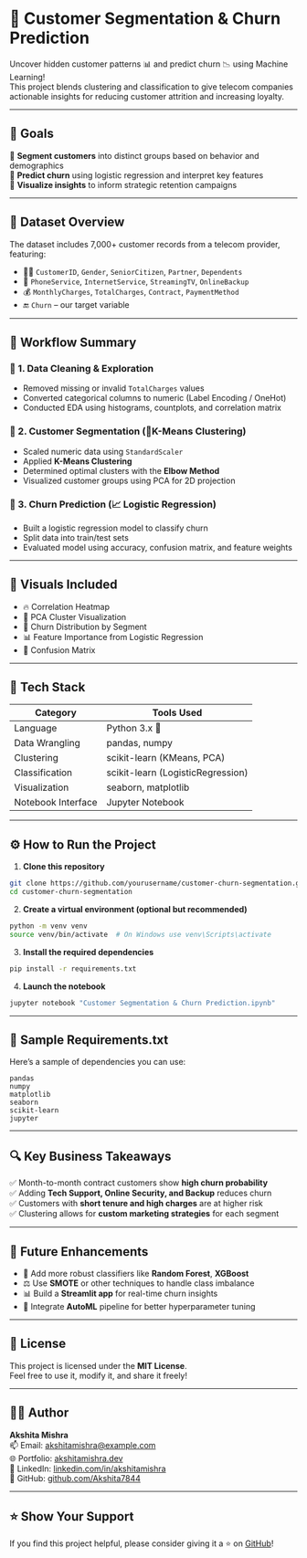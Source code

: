 
# 🚀 Customer Segmentation & Churn Prediction

Uncover hidden customer patterns 📊 and predict churn 📉 using Machine Learning!  
This project blends clustering and classification to give telecom companies actionable insights for reducing customer attrition and increasing loyalty.

---

## 🎯 Goals

🔹 **Segment customers** into distinct groups based on behavior and demographics  
🔹 **Predict churn** using logistic regression and interpret key features  
🔹 **Visualize insights** to inform strategic retention campaigns

---

## 📁 Dataset Overview

The dataset includes 7,000+ customer records from a telecom provider, featuring:

- 🧑‍💼 `CustomerID`, `Gender`, `SeniorCitizen`, `Partner`, `Dependents`  
- 📡 `PhoneService`, `InternetService`, `StreamingTV`, `OnlineBackup`  
- 💰 `MonthlyCharges`, `TotalCharges`, `Contract`, `PaymentMethod`  
- 🔚 `Churn` – our target variable  

---

## 🧠 Workflow Summary

### 🔹 1. Data Cleaning & Exploration
- Removed missing or invalid `TotalCharges` values
- Converted categorical columns to numeric (Label Encoding / OneHot)
- Conducted EDA using histograms, countplots, and correlation matrix

### 🔹 2. Customer Segmentation (📍K-Means Clustering)
- Scaled numeric data using `StandardScaler`
- Applied **K-Means Clustering**
- Determined optimal clusters with the **Elbow Method**
- Visualized customer groups using PCA for 2D projection

### 🔹 3. Churn Prediction (📈 Logistic Regression)
- Built a logistic regression model to classify churn
- Split data into train/test sets
- Evaluated model using accuracy, confusion matrix, and feature weights

---

## 📸 Visuals Included

- 🔥 Correlation Heatmap
- 💠 PCA Cluster Visualization
- 🎯 Churn Distribution by Segment
- 📊 Feature Importance from Logistic Regression
- 🧩 Confusion Matrix

---

## 🧰 Tech Stack

| Category            | Tools Used                                  |
|---------------------|----------------------------------------------|
| Language            | Python 3.x 🐍                                |
| Data Wrangling      | pandas, numpy                               |
| Clustering          | scikit-learn (KMeans, PCA)                  |
| Classification      | scikit-learn (LogisticRegression)           |
| Visualization       | seaborn, matplotlib                         |
| Notebook Interface  | Jupyter Notebook                            |

---

## ⚙️ How to Run the Project

1. **Clone this repository**
```bash
git clone https://github.com/yourusername/customer-churn-segmentation.git
cd customer-churn-segmentation
```

2. **Create a virtual environment (optional but recommended)**
```bash
python -m venv venv
source venv/bin/activate  # On Windows use venv\Scripts\activate
```

3. **Install the required dependencies**
```bash
pip install -r requirements.txt
```

4. **Launch the notebook**
```bash
jupyter notebook "Customer Segmentation & Churn Prediction.ipynb"
```

---

## 🧪 Sample Requirements.txt

Here’s a sample of dependencies you can use:

```text
pandas
numpy
matplotlib
seaborn
scikit-learn
jupyter
```

---

## 🔍 Key Business Takeaways

✅ Month-to-month contract customers show **high churn probability**  
✅ Adding **Tech Support, Online Security, and Backup** reduces churn  
✅ Customers with **short tenure and high charges** are at higher risk  
✅ Clustering allows for **custom marketing strategies** for each segment  

---

## 🚧 Future Enhancements

- 🌲 Add more robust classifiers like **Random Forest**, **XGBoost**
- ⚖️ Use **SMOTE** or other techniques to handle class imbalance
- 📊 Build a **Streamlit app** for real-time churn insights
- 🤖 Integrate **AutoML** pipeline for better hyperparameter tuning

---

## 📜 License

This project is licensed under the **MIT License**.  
Feel free to use it, modify it, and share it freely!

---

## 👩‍💻 Author

**Akshita Mishra**  
📫 Email: akshitamishra@example.com  
🌐 Portfolio: [akshitamishra.dev](https://akshitamishra.dev)  
💼 LinkedIn: [linkedin.com/in/akshitamishra](https://linkedin.com/in/akshitamishra)  
📁 GitHub: [github.com/Akshita7844](https://github.com/Akshita7844)

---

## ⭐️ Show Your Support

If you find this project helpful, please consider giving it a ⭐️ on [GitHub](https://github.com/Akshita7844)!
